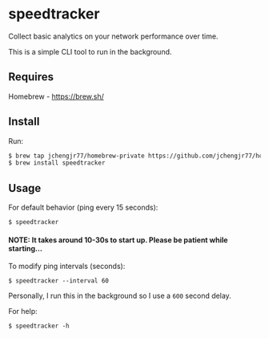 # speedtracker
Collect basic analytics on your network performance over time.

This is a simple CLI tool to run in the background.

## Requires

Homebrew - https://brew.sh/

## Install

Run:

```bash
$ brew tap jchengjr77/homebrew-private https://github.com/jchengjr77/homebrew-private.git
$ brew install speedtracker
```

## Usage

For default behavior (ping every 15 seconds):
```
$ speedtracker
```

#### NOTE: It takes around 10-30s to start up. Please be patient while starting...


To modify ping intervals (seconds): 
```
$ speedtracker --interval 60
```
Personally, I run this in the background so I use a `600` second delay.

For help:
```
$ speedtracker -h
```
